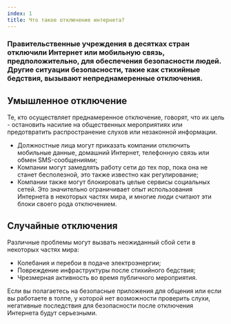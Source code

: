 ```yaml
---
index: 1
title: Что такое отключение интернета?
---
```

### Правительственные учреждения в десятках стран отключили Интернет или мобильную связь, предположительно, для обеспечения безопасности людей. Другие ситуации безопасности, такие как стихийные бедствия, вызывают непреднамеренные отключения.

## Умышленное отключение

Те, кто осуществляет преднамеренное отключение, говорят, что их цель - остановить насилие на общественных мероприятиях или предотвратить распространение слухов или незаконной информации.

* Должностные лица могут приказать компании отключить мобильные данные, домашний Интернет, телефонную связь или обмен SMS-сообщениями;
* Компании могут замедлять работу сети до тех пор, пока она не станет бесполезной, это также известно как регулирование;
* Компании также могут блокировать целые сервисы социальных сетей. Это значительно ограничивает опыт использования Интернета в некоторых частях мира, и многие люди считают эти блоки своего рода отключением.

## Случайные отключения

Различные проблемы могут вызвать неожиданный сбой сети в некоторых частях мира:

* Колебания и перебои в подаче электроэнергии;
* Повреждение инфраструктуры после стихийного бедствия;
* Чрезмерная активность во время публичного мероприятия.

Если вы полагаетесь на безопасные приложения для общения или если вы работаете в толпе, у которой нет возможности проверить слухи, негативные последствия для безопасности после отключения Интернета будут серьезными.